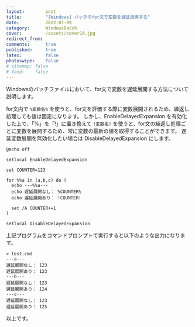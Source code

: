 ```yaml
---
layout:        post
title:         "[Windows] バッチのfor文で変数を遅延展開する"
date:          2022-07-09
category:      WindowsBatch
cover:         /assets/cover14.jpg
redirect_from:
comments:      true
published:     true
latex:         false
photoswipe:    false
# sitemap: false
# feed:    false
---
```


Windowsのバッチファイルにおいて、for文で変数を遅延展開する方法について説明します。

for文内で `%変数名%` を使うと、for文を評価する際に変数展開されるため、繰返し処理しても値は固定になります。
しかし、EnableDelayedExpansion を有効化した上で、「%」を「!」に置き換えて `!変数名!` を使うと、for文の繰返し処理ごとに変数を展開するため、常に変数の最新の値を取得することができます。
遅延変数展開を無効化したい場合は DisableDelayedExpansion にします。

```batch
@echo off

setlocal EnableDelayedExpansion

set COUNTER=123

for %%a in (a,b,c) do (
  echo ---%%a---
  echo 遅延展開なし： %COUNTER%
  echo 遅延展開あり： !COUNTER!

  set /A COUNTER+=1
)

setlocal DisableDelayedExpansion
```

上記プログラムをコマンドプロンプトで実行すると以下のような出力になります。

```output
> test.cmd
---a---
遅延展開なし： 123
遅延展開あり： 123
---b---
遅延展開なし： 123
遅延展開あり： 124
---c---
遅延展開なし： 123
遅延展開あり： 125
```

以上です。



